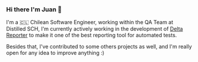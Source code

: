### Hi there I'm Juan 👋

<!--
**Jnegrier/Jnegrier** is a ✨ _special_ ✨ repository because its `README.md` (this file) appears on your GitHub profile.

Here are some ideas to get you started:

- 🔭 I’m currently working on ...
- 🌱 I’m currently learning ...
- 👯 I’m looking to collaborate on ...
- 🤔 I’m looking for help with ...
- 💬 Ask me about ...
- 📫 How to reach me: ...
- 😄 Pronouns: ...
- ⚡ Fun fact: ...
-->

I'm a 🇨🇱 Chilean Software Engineer, working within the QA Team at Distilled SCH, I'm currently actively working in the development of [Delta Reporter](https://github.com/delta-reporter) to make it one of the best reporting tool for automated tests.

Besides that, I've contributed to some others projects as well, and I'm really open for any idea to improve anything :)

